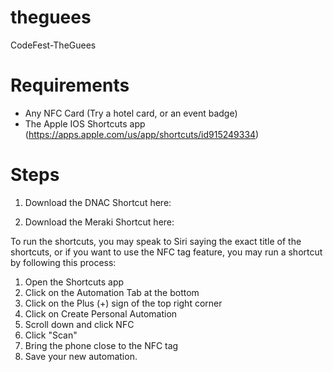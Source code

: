 # theguees
CodeFest-TheGuees

# Requirements

- Any NFC Card (Try a hotel card, or an event badge)
- The Apple IOS Shortcuts app (https://apps.apple.com/us/app/shortcuts/id915249334)

# Steps

1. Download the DNAC Shortcut here: 

2. Download the Meraki Shortcut here:

To run the shortcuts, you may speak to Siri saying the exact title of the shortcuts, or if you want to use the NFC tag feature, you may run a shortcut by following this process:

1. Open the Shortcuts app
2. Click on the Automation Tab at the bottom
3. Click on the Plus (+) sign of the top right corner
4. Click on Create Personal Automation
5. Scroll down and click NFC
6. Click "Scan"
7. Bring the phone close to the NFC tag
8. Save your new automation.

